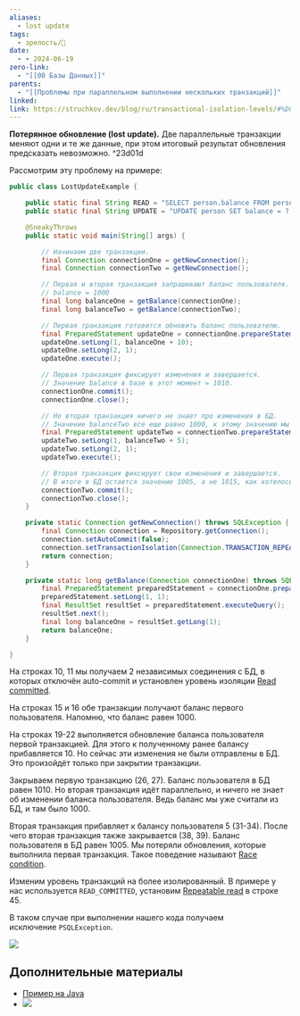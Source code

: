 ```yaml
---
aliases:
  - lost update
tags:
  - зрелость/🌱
date:
  - - 2024-06-19
zero-link:
  - "[[00 Базы Данных]]"
parents:
  - "[[Проблемы при параллельном выполнении нескольких транзакций]]"
linked: 
link: https://struchkov.dev/blog/ru/transactional-isolation-levels/#%D0%BF%D0%BE%D1%82%D0%B5%D1%80%D1%8F%D0%BD%D0%BD%D0%BE%D0%B5-%D0%BE%D0%B1%D0%BD%D0%BE%D0%B2%D0%BB%D0%B5%D0%BD%D0%B8%D0%B5
---
```

**Потерянное обновление (lost update).** Две параллельные транзакции меняют одни и те же данные, при этом итоговый результат обновления предсказать невозможно. ^23d01d

Рассмотрим эту проблему на примере:

```java
public class LostUpdateExample {

    public static final String READ = "SELECT person.balance FROM person WHERE id = ?";
    public static final String UPDATE = "UPDATE person SET balance = ? WHERE id = ?";

    @SneakyThrows
    public static void main(String[] args) {

        // Начинаем две транзакции.
        final Connection connectionOne = getNewConnection();
        final Connection connectionTwo = getNewConnection();

        // Первая и вторая транзакция запрашивают баланс пользователя.
        // balance = 1000
        final long balanceOne = getBalance(connectionOne);
        final long balanceTwo = getBalance(connectionTwo);

        // Первая транзакция готовится обновить баланс пользователю.
        final PreparedStatement updateOne = connectionOne.prepareStatement(UPDATE);
        updateOne.setLong(1, balanceOne + 10);
        updateOne.setLong(2, 1);
        updateOne.execute();

        // Первая транзакция фиксирует изменения и завершается.
        // Значение balance в базе в этот момент = 1010.
        connectionOne.commit();
        connectionOne.close();

        // Но вторая транзакция ничего не знает про изменения в БД.
        // Значение balanceTwo все еще равно 1000, к этому значению мы добавляем 5.
        final PreparedStatement updateTwo = connectionTwo.prepareStatement(UPDATE);
        updateTwo.setLong(1, balanceTwo + 5);
        updateTwo.setLong(2, 1);
        updateTwo.execute();

        // Вторая транзакция фиксирует свои изменения и завершается.
        // В итоге в БД остается значение 1005, а не 1015, как хотелось бы нам.
        connectionTwo.commit();
        connectionTwo.close();
    }

    private static Connection getNewConnection() throws SQLException {
        final Connection connection = Repository.getConnection();
        connection.setAutoCommit(false);
        connection.setTransactionIsolation(Connection.TRANSACTION_REPEATABLE_READ);
        return connection;
    }

    private static long getBalance(Connection connectionOne) throws SQLException {
        final PreparedStatement preparedStatement = connectionOne.prepareStatement(READ);
        preparedStatement.setLong(1, 1);
        final ResultSet resultSet = preparedStatement.executeQuery();
        resultSet.next();
        final long balanceOne = resultSet.getLong(1);
        return balanceOne;
    }

}
```

На строках 10, 11 мы получаем 2 независимых соединения с БД, в которых отключён auto-commit и установлен уровень изоляции [Read committed](Read%20committed.md).

На строках 15 и 16 обе транзакции получают баланс первого пользователя. Напомню, что баланс равен 1000.

На строках 19-22 выполняется обновление баланса пользователя первой транзакцией. Для этого к полученному ранее балансу прибавляется 10. Но сейчас эти изменения не были отправлены в БД. Это произойдёт только при закрытии транзакции.

Закрываем первую транзакцию (26, 27). Баланс пользователя в БД равен 1010. Но вторая транзакция идёт параллельно, и ничего не знает об изменении баланса пользователя. Ведь баланс мы уже считали из БД, и там было 1000.

Вторая транзакция прибавляет к балансу пользователя 5 (31-34). После чего вторая транзакция также закрывается (38, 39). Баланс пользователя в БД равен 1005. Мы потеряли обновления, которые выполнила первая транзакция. Такое поведение называют [Race condition](Race%20condition.md).

Изменим уровень транзакций на более изолированный. В примере у нас используется `READ_COMMITTED`, установим [Repeatable read](Repeatable%20read.md) в строке 45.

В таком случае при выполнении нашего кода получаем исключение `PSQLException`.

![](Pasted%20image%2020240619201135.png)

## Дополнительные материалы
- [Пример на Java](https://github.com/Example-uPagge/transactional/blob/master/jdbc-transaction/src/main/java/dev/struchkov/example/transaction/problems/LostUpdateExample.java)
- ![](Pasted%20image%2020240620094127.png)